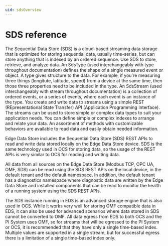 ```yaml
---
uid: sdsOverview
---
```


# SDS reference

The Sequential Data Store (SDS) is a cloud-based streaming data storage that is optimized for storing sequential data, usually time-series, but can store anything that is indexed by an ordered sequence. Use SDS to store, retrieve, and analyze data. An SdsType (used interchangeably with type throughout documentation) defines the shape of a single measured event or object. A type gives structure to the data. For example, if you're measuring three things (longitute, latitude, speed) from a device at the same time, then those three properties need to be included in the type. An SdsStream (used interchangeably with stream throughout documentation) is a collection of ordered events, or a series of events, where each event is an instance of the type. You create and write data to streams using a simple REST (REpresentational State Transfer) API (Application Programming Interface). The streams can be used to store simple or complex data types to suit your application needs. You can define simple or complex indexes to arrange and relate your data. An assortment of methods with customizable behaviors are available to read data and easily obtain needed information.

Edge Data Store includes the Sequential Data Store (SDS) REST APIs to read and write data stored locally on the Edge Data Store device. SDS is the same technology used in OCS for storing data, so the usage of the REST APIs is very similar to OCS for reading and writing data.

All data from all sources on the Edge Data Store (Modbus TCP, OPC UA, OMF, SDS) can be read using the SDS REST APIs on the local device, in the default tenant and the default namespace. In addition, the default tenant has a diagnostics namespace where diagnostic data are written by the Edge Data Store and installed components that can be read to monitor the health of a running system using the SDS REST APIs.

The SDS instance running in EDS is an advanced storage engine that is also used in OCS. While it works very well for storing OMF compatible data in EDS, it can also be used for advanced scenarios where data stored in SDS cannot be converted to OMF. All data egress from EDS to both OCS and the PI System uses OMF, so for streams that will be egressed to the PI System or OCS, it is recommended that they have only a single time-based index. Multiple values are supported in a single stream, but for successful egress there is a limitation of a single time-based index only.
